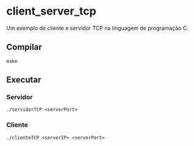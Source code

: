 # client_server_tcp

Um exemplo de cliente e servidor TCP na linguagem de programação C.

## Compilar

```
make
```

## Executar

### Servidor

```
./servidorTCP <serverPort>
```

### Cliente

```
./clienteTCP <serverIP> <serverPort>
```